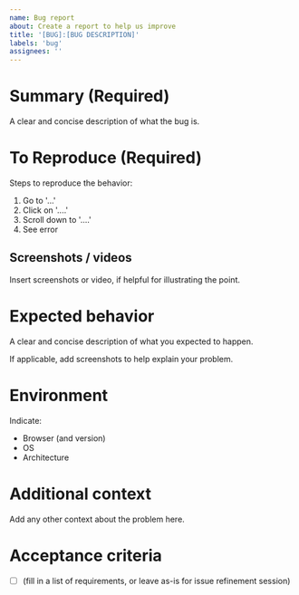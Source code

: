 ```yaml
---
name: Bug report
about: Create a report to help us improve
title: '[BUG]:[BUG DESCRIPTION]'
labels: 'bug'
assignees: ''
---
```


# Summary (Required)

A clear and concise description of what the bug is.

# To Reproduce (Required)

Steps to reproduce the behavior:

1. Go to '...'
2. Click on '....'
3. Scroll down to '....'
4. See error

## Screenshots / videos

Insert screenshots or video, if helpful for illustrating the point.

# Expected behavior

A clear and concise description of what you expected to happen.

If applicable, add screenshots to help explain your problem.

# Environment

Indicate:

- Browser (and version)
- OS
- Architecture

# Additional context

Add any other context about the problem here.

# Acceptance criteria

- [ ] (fill in a list of requirements, or leave as-is for issue refinement session)
